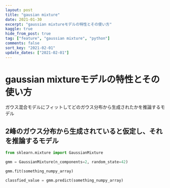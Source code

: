 ```yaml
---
layout: post
title: "gausian mixture"
date: 2021-01-30
excerpt: "gaussian mixtureモデルの特性とその使い方"
kaggle: true
hide_from_post: true
tag: ["feature", "gaussian mixture", "python"]
comments: false
sort_key: "2021-02-01"
update_dates: ["2021-02-01"]
---
```


# gaussian mixtureモデルの特性とその使い方
ガウス混合モデルにフィットしてどのガウス分布から生成されたかを推論するモデル

## 2峰のガウス分布から生成されていると仮定し、それを推論するモデル

```python
from sklearn.mixture import GaussianMixture

gmm = GaussianMixture(n_components=2, random_state=42)

gmm.fit(something_numpy_array)

classfied_value = gmm.predict(something_numpy_array)
```
